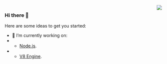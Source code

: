 <img align="right" src="https://github-readme-stats.vercel.app/api?username=waelsy123&&show_icons=true&theme=github" />

### Hi there 👋

Here are some ideas to get you started:

- 🔭 I’m currently working on: 
- - [Node.js](https://github.com/nodejs/node).
- - [V8 Engine](https://github.com/v8/v8).

